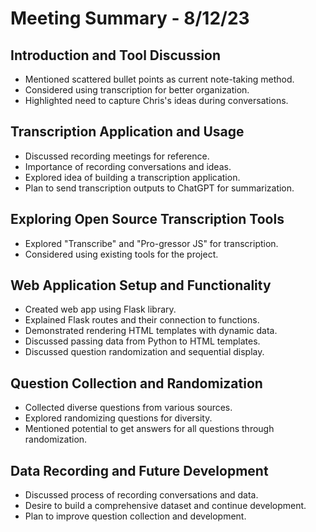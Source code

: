 # Meeting Summary - 8/12/23

## Introduction and Tool Discussion
- Mentioned scattered bullet points as current note-taking method.
- Considered using transcription for better organization.
- Highlighted need to capture Chris's ideas during conversations.

## Transcription Application and Usage
- Discussed recording meetings for reference.
- Importance of recording conversations and ideas.
- Explored idea of building a transcription application.
- Plan to send transcription outputs to ChatGPT for summarization.

## Exploring Open Source Transcription Tools
- Explored "Transcribe" and "Pro-gressor JS" for transcription.
- Considered using existing tools for the project.

## Web Application Setup and Functionality
- Created web app using Flask library.
- Explained Flask routes and their connection to functions.
- Demonstrated rendering HTML templates with dynamic data.
- Discussed passing data from Python to HTML templates.
- Discussed question randomization and sequential display.

## Question Collection and Randomization
- Collected diverse questions from various sources.
- Explored randomizing questions for diversity.
- Mentioned potential to get answers for all questions through randomization.

## Data Recording and Future Development
- Discussed process of recording conversations and data.
- Desire to build a comprehensive dataset and continue development.
- Plan to improve question collection and development.
